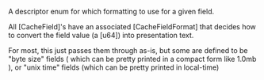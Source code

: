 A descriptor enum for which formatting to use for a given field.

All [CacheField]'s have an associated [CacheFieldFormat]
that decides how to convert the field value (a [u64]) into
presentation text.

For most, this just passes them through as-is, but some are
defined to be "byte size" fields ( which can be pretty
printed in a compact form like 1.0mb ), or "unix time"
fields (which can be pretty printed in local-time)
